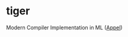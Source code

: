 # tiger
Modern Compiler Implementation in ML ([Appel](https://www.cs.princeton.edu/~appel/modern/ml/))

